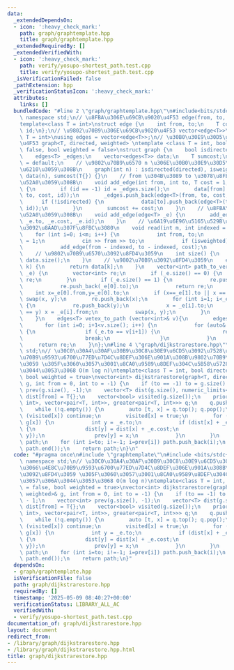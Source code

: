 ```yaml
---
data:
  _extendedDependsOn:
  - icon: ':heavy_check_mark:'
    path: graph/graphtemplate.hpp
    title: graph/graphtemplate.hpp
  _extendedRequiredBy: []
  _extendedVerifiedWith:
  - icon: ':heavy_check_mark:'
    path: verify/yosupo-shortest_path.test.cpp
    title: verify/yosupo-shortest_path.test.cpp
  _isVerificationFailed: false
  _pathExtension: hpp
  _verificationStatusIcon: ':heavy_check_mark:'
  attributes:
    links: []
  bundledCode: "#line 2 \"graph/graphtemplate.hpp\"\n#include<bits/stdc++.h>\nusing\
    \ namespace std;\n// \u8FBA\u306E\u69CB\u9020\u4F53 edge(from, to, cost, id)\n\
    template<class T = int>\nstruct edge {\n    int from, to;\n    T cost;\n    int\
    \ id;\n};\n// \u9802\u70B9\u306E\u69CB\u9020\u4F53 vector<edge<T>>\ntemplate<class\
    \ T = int>\nusing edges = vector<edge<T>>;\n// \u30B0\u30E9\u30D5\u306E\u69CB\u9020\
    \u4F53 graph<T, directed, weighted> \ntemplate <class T = int, bool directed =\
    \ false, bool weighted = false>\nstruct graph {\n    bool isdirected, isweighted;\n\
    \    edges<T> _edges;\n    vector<edges<T>> data;\n    T sumcost;\n    graph()\
    \ = default;\n    // \u9802\u70B9\u6570 n \u306E\u30B0\u30E9\u30D5\u3092\u4F5C\
    \u6210\u3059\u308B\n    graph(int n) : isdirected(directed), isweighted(weighted),\
    \ data(n), sumcost(T{}) {}\n    // from \u304B\u3089 to \u3078\u8FBA\u3092\u8FFD\
    \u52A0\u3059\u308B\n    void add_edge(int from, int to, T cost = 1, int id = -1)\
    \ {\n        if (id == -1) id = _edges.size();\n        data[from].push_back(edge<T>(from,\
    \ to, cost, id));\n        _edges.push_back(edge<T>(from, to, cost, id));\n  \
    \      if (!isdirected) {\n            data[to].push_back(edge<T>(to, from, cost,\
    \ id));\n        }\n        sumcost += cost;\n    }\n    // \u8FBA\u3092\u8FFD\
    \u52A0\u3059\u308B\n    void add_edge(edge<T> _e) {\n        add_edge(_e.from,\
    \ _e.to, _e.cost, _e.id);\n    }\n    // \u6A19\u6E96\u5165\u529B\u304B\u3089\u8FBA\
    \u3092\u8AAD\u307F\u8FBC\u3080\n    void read(int m, int indexed = 1) {\n    \
    \    for (int i=0; i<m; i++) {\n            int from, to;\n            T cost\
    \ = 1;\n            cin >> from >> to;\n            if (isweighted) cin >> cost;\n\
    \            add_edge(from - indexed, to - indexed, cost);\n        }\n    }\n\
    \    // \u9802\u70B9\u6570\u3092\u8FD4\u3059\n    int size() {\n        return\
    \ data.size();\n    }\n    // \u9802\u70B9\u3092\u8FD4\u3059\n    edges<T> operator[](int\
    \ k) {\n        return data[k];\n    }\n    vector<int> path_to_vertex(edges<T>&\
    \ _e) {\n        vector<int> re;\n        if (_e.size() == 0) {\n            return\
    \ re;\n        }\n        if (_e.size() == 1) {\n            re.push_back(_e[0].from);\n\
    \            re.push_back(_e[0].to);\n            return re;\n        }\n    \
    \    int x=_e[0].from,y=_e[0].to;\n        if (x==_e[1].to || x == _e[1].from)\
    \ swap(x, y);\n        re.push_back(x);\n        for (int i=1; i<_e.size(); i++)\
    \ {\n            re.push_back(y);\n            x = _e[i].to;\n            if (x\
    \ == y) x = _e[i].from;\n            swap(x, y);\n        }\n        return re;\n\
    \    }\n    edges<T> vetex_to_path (vector<int>& v){\n        edges<T> re;\n \
    \       for (int i=0; i+1<v.size(); i++) {\n            for (auto& _e : this[v[i]])\
    \ {\n                if (_e.to == v[i+1]) {\n                    re.push_back(_e);\n\
    \                    break;\n                }\n            }\n        }\n   \
    \     return re;\n    }\n};\n#line 4 \"graph/dijkstrarestore.hpp\"\nusing namespace\
    \ std;\n// \u30C0\u30A4\u30AF\u30B9\u30C8\u30E9\u6CD5\u3092\u7528\u3044\u3066\u4E8C\
    \u70B9\u9593\u6700\u77ED\u7D4C\u8DEF\u306E\u901A\u308B\u9802\u70B9\u3092\u8FD4\
    \u3059 \u305F\u3060\u3057\u3001\u8CA0\u9589\u8DEF\u304C\u5B58\u5728\u3057\u306A\
    \u3044\u3053\u3068 O(m log n)\ntemplate<class T = int, bool directed = false,\
    \ bool weighted = true>\nvector<int> dijkstrarestore(graph<T, directed, weighted>&\
    \ g, int from = 0, int to = -1) {\n    if (to == -1) to = g.size() - 1;\n    vector<int>\
    \ prev(g.size(), -1);\n    vector<T> dist(g.size(), numeric_limits<T>::max());\
    \ dist[from] = T{};\n    vector<bool> visited(g.size());\n    priority_queue<pair<T,\
    \ int>, vector<pair<T, int>>, greater<pair<T, int>>> q;\n    q.push({T{}, from});\n\
    \    while (!q.empty()) {\n        auto [t, x] = q.top(); q.pop();\n        if\
    \ (visited[x]) continue;\n        visited[x] = true;\n        for (auto& _e :\
    \ g[x]) {\n            int y = _e.to;\n            if (dist[x] + _e.cost < dist[y])\
    \ {\n                dist[y] = dist[x] + _e.cost;\n                q.push({dist[y],\
    \ y});\n                prev[y] = x;\n            }\n        }\n    }\n    vector<int>\
    \ path;\n    for (int i=to; i!=-1; i=prev[i]) path.push_back(i);\n    reverse(path.begin(),\
    \ path.end());\n    return path;\n}\n"
  code: "#pragma once\n#include \"graphtemplate\"\n#include <bits/stdc++.h>\nusing\
    \ namespace std;\n// \u30C0\u30A4\u30AF\u30B9\u30C8\u30E9\u6CD5\u3092\u7528\u3044\
    \u3066\u4E8C\u70B9\u9593\u6700\u77ED\u7D4C\u8DEF\u306E\u901A\u308B\u9802\u70B9\
    \u3092\u8FD4\u3059 \u305F\u3060\u3057\u3001\u8CA0\u9589\u8DEF\u304C\u5B58\u5728\
    \u3057\u306A\u3044\u3053\u3068 O(m log n)\ntemplate<class T = int, bool directed\
    \ = false, bool weighted = true>\nvector<int> dijkstrarestore(graph<T, directed,\
    \ weighted>& g, int from = 0, int to = -1) {\n    if (to == -1) to = g.size()\
    \ - 1;\n    vector<int> prev(g.size(), -1);\n    vector<T> dist(g.size(), numeric_limits<T>::max());\
    \ dist[from] = T{};\n    vector<bool> visited(g.size());\n    priority_queue<pair<T,\
    \ int>, vector<pair<T, int>>, greater<pair<T, int>>> q;\n    q.push({T{}, from});\n\
    \    while (!q.empty()) {\n        auto [t, x] = q.top(); q.pop();\n        if\
    \ (visited[x]) continue;\n        visited[x] = true;\n        for (auto& _e :\
    \ g[x]) {\n            int y = _e.to;\n            if (dist[x] + _e.cost < dist[y])\
    \ {\n                dist[y] = dist[x] + _e.cost;\n                q.push({dist[y],\
    \ y});\n                prev[y] = x;\n            }\n        }\n    }\n    vector<int>\
    \ path;\n    for (int i=to; i!=-1; i=prev[i]) path.push_back(i);\n    reverse(path.begin(),\
    \ path.end());\n    return path;\n}"
  dependsOn:
  - graph/graphtemplate.hpp
  isVerificationFile: false
  path: graph/dijkstrarestore.hpp
  requiredBy: []
  timestamp: '2025-05-09 08:40:27+00:00'
  verificationStatus: LIBRARY_ALL_AC
  verifiedWith:
  - verify/yosupo-shortest_path.test.cpp
documentation_of: graph/dijkstrarestore.hpp
layout: document
redirect_from:
- /library/graph/dijkstrarestore.hpp
- /library/graph/dijkstrarestore.hpp.html
title: graph/dijkstrarestore.hpp
---
```

